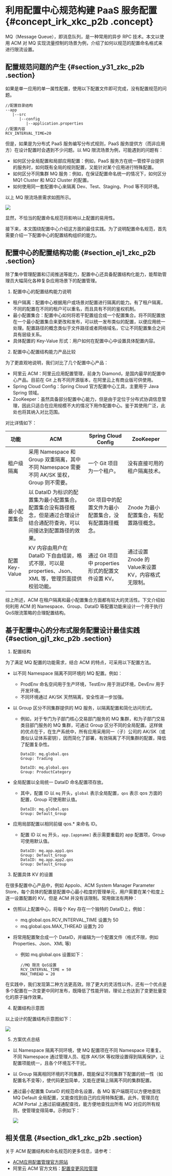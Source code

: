 # 利用配置中心规范构建 PaaS 服务配置 {#concept_irk_xkc_p2b .concept}

MQ（Message Queue），即消息队列，是一种常用的异步 RPC 技术。本文以使用 ACM 对 MQ 实现流量控制的场景为例，介绍了如何以规范的配置命名格式来进行限流设置。

## 配置规范问题的产生 {#section_y31_zkc_p2b .section}

如果是单一应用的单一属性配置，使用以下配置文件即可完成，没有配置规范的问题。

```
//配置目录结构
--app
   |--src
      |--config
         |--application.properties
//配置内容
RCV_INTERVAL_TIME=20
```

但是，如果是为分布式 PaaS 服务编写分布式规则，PaaS 服务提供方（而非应用方）在设计配置时会遇到不少问题。以 MQ 限流场景为例，可能遇到的问题有：

-   如何区分全局配置和局部应用配置：例如，PaaS 服务方在统一管控平台提供的服务时，如何既有全局的规则配置，又能针对某个应用进行特殊配置。
-   如何区分不同集群 MQ 服务：例如，在保证配置命名统一的情况下，如何区分 MQ1 Cluster 和 MQ2 Cluster 的配置。
-   如何使用同一套配置中心来隔离 Dev、Test、Staging、Prod 等不同环境。

以上 MQ 限流场景需求如图所示。

![](https://img.alicdn.com/tfs/TB1HeM3ox6I8KJjy0FgXXXXzVXa-1135-500.png)

显然，不恰当的配置命名规范将影响以上配置的易用性。

接下来，本文围绕配置中心介绍这方面的最佳实践。为了说明配置命名规范，首先需要介绍一下配置中心的配置结构组织的能力。

## 配置中心的配置结构功能 {#section_ej1_zkc_p2b .section}

除了集中管理配置和订阅推送等能力，配置中心还具备配置结构化能力，能帮助管理员大幅简化各种复杂应用场景下的配置管理。

1. 配置中心的配置结构能力说明

-   租户隔离：配置中心根据用户或场景对配置进行隔离的能力。有了租户隔离，不同的配置在不同的租户可以重名，而且具有不同的鉴权机制。
-   最小配置集合：配置中心如何将若干配置组合成一个配置集合。将不同配置放在一个最小配置集合来更改和发布，可以统一发布类似的配置，以便应用统一处理。配置路径的概念类似于文件路径或者网络域名，它让不同配置集合之间具有层级关系。
-   具体配置的 Key-Value 形式：用户如何在配置中心中设置具体配置内容。

2. 配置中心配置结构能力产品比较

为了更直观地说明，我们对比了几个配置中心产品：

-   阿里云 ACM：阿里云应用配置管理，前身为 Diamond，是国内最早的配置中心产品。目前在 Git 上有不同开源版本，在阿里云上有商业版可供使用。
-   Spring Cloud Config：Spring Cloud 官方配置中心工具，主要用于 Java Spring 领域。
-   ZooKeeper：虽然具备部分配置中心能力，但是由于定位于分布式协调信息管理，因此只适合在应用规模不大的情况下用作配置中心。鉴于其使用广泛，此处也将其纳入对比范围。

对比详情如下：

|功能|ACM|Spring Cloud Config|ZooKeeper|
|--|---|-------------------|---------|
|租户级隔离|采用 Namespace 和 Group 双重隔离，其中不同 Namespace 需要不同 AK/SK 鉴权，Group 则不需要。|一个 Git 项目为一个租户。|没有直接可用的租户隔离技术。|
|最小配置集合|以 DataID 为标识的配置集为最小配置集合。配置集合没有路径概念，但是通过合理设计结合通配符查询，可以间接达到配置路径的效果。|Git 项目中的配置文件为最小配置集合，没有配置路径概念。|Znode 为最小配置集合，有配置路径概念。|
|配置 Key-Value|KV 内容由用户在 DataID 下自由组装，格式不限，可以是 properties、Json、XML 等，管理页面提供校验功能。|通过 Git 项目中 properties 形式的配置文件设置 KV。|通过设置 Znode 的 Value来设置 KV，内容格式无限制。|

综上所述，ACM 在租户隔离和最小配置集合方面都有较大的灵活性。下文介绍如何利用 ACM 的 Namespace、Group、DataID 等配置功能来设计一个用于执行 QoS限流策略的合理配置结构。

## 基于配置中心的分布式服务配置设计最佳实践 {#section_gj1_zkc_p2b .section}

1. 配置结构

为了满足 MQ 配置的功能需求，结合 ACM 的特点，可采用以下配置方法。

-   以不同 Namespace 隔离不同环境的 MQ 配置。例如：

    -   ProdEnv 命名空间用于生产环境，TestEnv 用于测试环境，DevEnv 用于开发环境。
    -   不同环境通过 AK/SK 天然隔离，安全性进一步加强。
-   以 Group 区分不同集群提供的 MQ 服务，以隔离配置和简化访问形式。

    -   例如，对于专门为子部门核心交易部门服务的 MQ 集群，和为子部门交易类目部门服务的 MQ 集群，可通过 Group 区分不同的全局配置。这样做的优点在于，在生产系统中，所有应用采用同一（子）公司的 AK/SK（或类似认证体系密钥），因而简化了部署，有效隔离了不同集群的配置，降低了配置复杂性。

        ```
        DataID: mq.global.qos
        Group: Trading
        
        DataID: mq.global.qos
        Group: ProductCategory
        ```

-   全局配置以全局统一 DataID 命名配置项存放。

    -   其中，配置 ID 以 `mq` 开头，`global` 表示全局配置，`qos` 表示 qos 方面的配置，Group 可使用默认值。

        ```
        DataID: mq.global.qos
        Group: Default_Group
        ```

-   应用局部配置以相同前缀 qos.\* 来命名 ID。

    -   配置 ID 以 `mq` 开头，`app.[appname]` 表示需要重载的 app 配置项，Group 可使用默认值。

        ```
        DataID: mq.app.app1.qos
        Group: Default_Group
        DataID: mq.app.app2.qos
        Group: Default_Group
        ```


3. 配置具体 KV 的设置

在很多配置中心产品中，例如 Appolo、ACM System Manager Parameter Store，每个具体的配置是配置中心最小粒度的管理单元，用户需要在某个粒度上逐一设置配置的 KV。但是 ACM 并没有该限制。常用做法有两种：

-   仿照以上配置中心，将每个 Key 存在一个独特的 DataID上，例如：
    -   mq.global.qos.RCV\_INTERVAL\_TIME 设置为 50
    -   mq.global.qos.MAX\_THREAD 设置为 20
-   将常用配置聚合成一个 DataID，并编辑为一个配置文件（格式不限，例如 Properties、Json、XML 等\)

    -   例如 mq.global.qos 设置如下：

        ```
        //MQ 限流 QoS设置
        RCV_INTERVAL_TIME = 50
        MAX_THREAD = 20
        ```


在实践中，我们发现第二种方法更高效。除了更大的灵活性以外，还有一个优点是多个配置在一次变更中同时发布，既降低了性能开销，理论上也达到了变更批量变化的原子操作效果。

4. 配置结构示意图

以上设计的配置结构示意图如下：

![](https://img.alicdn.com/tfs/TB1IeM3ox6I8KJjy0FgXXXXzVXa-1196-611.png)

5. 方案优点总结

-   以 Namespace 隔离不同环境，使 MQ 配置项在不同 Namespace 可重复。不同 Namespace 通过管理人员、程序 AK/SK 等权限设置得到隔离保护，让配置项能统一，且各个环境互不干扰。

-   以 Group 隔离相同环境的不同集群，既能保证不同集群下配置的统一性（如配置名不变等），使代码更加简单，又能在逻辑上隔离不同的集群配置。

-   通过最小配置集 DataID 的规范命名设置，各 MQ 客户端既可以方便地查找 MQ Default 全局配置，又能查找到自己的应用特殊配置。此外，管理员在 ACM Portal 上通过前缀通配查找，能方便地查找出所有 MQ 对应的所有规则，使管理变得简单。示例如下：

    ![](https://img.alicdn.com/tfs/TB1MtU1oDnI8KJjy0FfXXcdoVXa-1053-524.png)


## 相关信息 {#section_dk1_zkc_p2b .section}

关于 ACM 配置结构和命名规范的更多信息，请参考：

-   [ACM应用配置管理官方网站](https://www.aliyun.com/product/acm)
-   阿里云 ACM 官方文档：[配置变更风险管理](intl.zh-CN/最佳实践/配置变更风险管理.md#)

